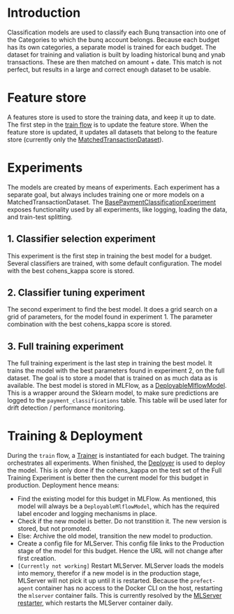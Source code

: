 # Introduction
Classification models are used to classify each Bunq transaction into one of the Categories to which the bunq account belongs. Because each budget has its own categories, a separate model is trained for each budget. The dataset for training and valiation is built by loading historical bunq and ynab transactions. These are then matched on amount + date. This match is not perfect, but results in a large and correct enough dataset to be usable. 

# Feature store
A features store is used to store the training data, and keep it up to date. The first step in the [train flow](/docs/orchestration.md#deployments) is to update the feature store. When the feature store is updated, it updates all datasets that belong to the feature store (currently only the [MatchedTransactionDataset](/bunq_ynab_connect/classification/datasets/matched_transactions_dataset.py)).

# Experiments
The models are created by means of experiments. Each experiment has a separate goal, but always includes training one or more models on a MatchedTransactionDataset. The [BasePaymentClassificationExperiment](/bunq_ynab_connect/classification/experiments/base_payment_classification_experiment.py) exposes functionality used by all experiments, like logging, loading the data, and train-test splitting.

## 1. Classifier selection experiment
This experiment is the first step in training the best model for a budget. Several classifiers are trained, with some default configuration. The model with the best cohens_kappa score is stored. 

## 2. Classifier tuning experiment
The second experiment to find the best model. It does a grid search on a grid of parameters, for the model found in experiment 1. The parameter combination with the best cohens_kappa score is stored.

## 3. Full training experiment
The full training experiment is the last step in training the best model. It trains the model with the best parameters found in experiment 2, on the full dataset. The goal is to store a model that is trained on as much data as is available. The best model is stored in MLFlow, as a [DeployableMlflowModel](/bunq_ynab_connect/classification/deployable_mlflow_model.py). This is a wrapper around the Sklearn model, to make sure predictions are logged to the `payment_classifications` table. This table will be used later for drift detection / performance monitoring.

# Training & Deployment
During the `train` flow, a [Trainer](/bunq_ynab_connect/classification/trainer.py) is instantiated for each budget. The training orchestrates all experiments. When finished, the [Deployer](/bunq_ynab_connect/classification/deployer.py) is used to deploy the model. This is only done if the cohens_kappa on the test set of the Full Training Experiment is better then the current model for this budget in production. Deployment hence means:
- Find the existing model for this budget in MLFlow. As mentioned, this model will always be a `DeployableMlflowModel`, which has the required label encoder and logging mechanisms in place.
- Check if the new model is better. Do not transtition it. The new version is stored, but not promoted.
- Else: Archive the old model, transition the new model to production.
- Create a config file for MLServer. This config file links to the Production stage of the model for this budget. Hence the URL will not change after first creation.
- `[Currently not working]` Restart MLServer. MLServer loads the models into memory, therefor if a new model is in the production stage, MLServer will not pick it up until it is restarted. Because the `prefect-agent` container has no access to the Docker CLI on the host, restarting the `mlserver` container fails. This is currently resolved by the [MLServer restarter](/docs/infrastructure.md#mlserver-restarter), which restarts the MLServer container daily.